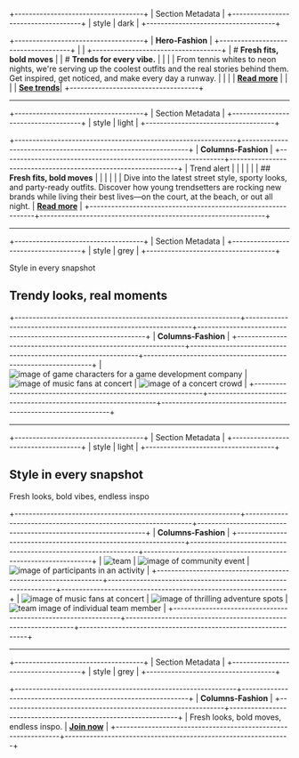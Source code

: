 <!-- source: https://www.wknd-trendsetters.site/fashion-trends-of-the-season -->

+------------------------------------+
| Section Metadata                   |
+------------------------------------+
| style            | dark            |
+------------------------------------+

+------------------------------------+
| **Hero-Fashion**                   |
+------------------------------------+
|                                    |
+------------------------------------+
| # **Fresh fits, bold moves**       |
| # **Trends for every vibe.**       |
|                                    |
| From tennis whites to neon nights, we're serving up the coolest outfits and the real stories behind them. Get inspired, get noticed, and make every day a runway. |
|                                    |
| **[Read more](/)**                 |
|                                    |
| **[See trends](/fashion-insights)**|
+------------------------------------+

---

+------------------------------------+
| Section Metadata                   |
+------------------------------------+
| style            | light           |
+------------------------------------+

+--------------------------------------------------------------+---------------------------------------------------------------+
| **Columns-Fashion**                                                                                                          |
+--------------------------------------------------------------+---------------------------------------------------------------+
| Trend alert                                                  |                                                               |
|                                                              |                                                               |
| ## **Fresh fits, bold moves**                                |                                                               |
|                                                              |                                                               |
| Dive into the latest street style, sporty looks, and party-ready outfits. Discover how young trendsetters are rocking new brands while living their best lives—on the court, at the beach, or out all night. | **[Read more](/)**                                            |
+--------------------------------------------------------------+---------------------------------------------------------------+

---

+------------------------------------+
| Section Metadata                   |
+------------------------------------+
| style            | grey            |
+------------------------------------+

Style in every snapshot

## Trendy looks, real moments

+---------------------------------------------------------------+---------------------------------------------------------------+---------------------------------------------------------------+
| **Columns-Fashion**                                                                                                                                                                                           |
+---------------------------------------------------------------+---------------------------------------------------------------+---------------------------------------------------------------+
| ![image of game characters for a game development company](https://cdn.prod.website-files.com/image-generation-assets/05d8e4ff-b7d8-418a-bffc-25bcc8ccc607.avif) | ![image of music fans at concert](https://cdn.prod.website-files.com/image-generation-assets/f55b6d62-bc1d-4700-8258-318e659fa50c.avif) | ![image of a concert crowd](https://cdn.prod.website-files.com/image-generation-assets/b8143f3e-5950-48ee-89ba-ecbf1f09942a.avif) |
+---------------------------------------------------------------+---------------------------------------------------------------+---------------------------------------------------------------+

---

+------------------------------------+
| Section Metadata                   |
+------------------------------------+
| style            | light           |
+------------------------------------+

## Style in every snapshot

Fresh looks, bold vibes, endless inspo

+---------------------------------------------------------------+---------------------------------------------------------------+---------------------------------------------------------------+
| **Columns-Fashion**                                                                                                                                                                                           |
+---------------------------------------------------------------+---------------------------------------------------------------+---------------------------------------------------------------+
| ![team](https://cdn.prod.website-files.com/image-generation-assets/4745a10f-7bf7-4bd3-806a-d5dc041a4d39.avif) | ![image of community event](https://cdn.prod.website-files.com/image-generation-assets/4406b135-18c7-4f6e-bd13-943043cf8552.avif) | ![image of participants in an activity](https://cdn.prod.website-files.com/image-generation-assets/5ea48dab-5c5a-47ee-875e-a568e901a0c9.avif) |
+---------------------------------------------------------------+---------------------------------------------------------------+---------------------------------------------------------------+
| ![image of music fans at concert](https://cdn.prod.website-files.com/image-generation-assets/c12b9431-cacc-45c8-8868-7ea40ddc64bf.avif) | ![image of thrilling adventure spots](https://cdn.prod.website-files.com/image-generation-assets/0a1ee5be-af8a-409a-820e-22017070b341.avif) | ![team image of individual team member](https://cdn.prod.website-files.com/image-generation-assets/f3eefba5-ed3c-4e9f-b2b6-8b385eb62a3d.avif) |
+---------------------------------------------------------------+---------------------------------------------------------------+---------------------------------------------------------------+

---

+------------------------------------+
| Section Metadata                   |
+------------------------------------+
| style            | grey            |
+------------------------------------+

+--------------------------------------------------------------+---------------------------------------------------------------+
| **Columns-Fashion**                                                                                                          |
+--------------------------------------------------------------+---------------------------------------------------------------+
| Fresh looks, bold moves, endless inspo.                      | **[Join now](/)**                                             |
+--------------------------------------------------------------+---------------------------------------------------------------+
